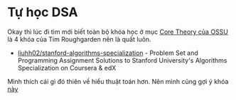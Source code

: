 # Tự học DSA

Okay thì lúc đi tìm mới biết toàn bộ khóa học ở mục [Core Theory của OSSU](https://cs.ossu.dev/#core-theory) là 4 khóa của Tim Roughgarden nên là quất luôn.

- [liuhh02/stanford-algorithms-specialization](https://github.com/liuhh02/stanford-algorithms-specialization) - Problem Set and Programming Assignment Solutions to Stanford University's Algorithms Specialization on Coursera & edX 



Mình thích cái gì đó thiên về hiểu thuật toán hơn. Nên mình cũng gợi ý khóa [này](https://www.youtube.com/playlist?list=PLUl4u3cNGP6317WaSNfmCvGym2ucw3oGp)